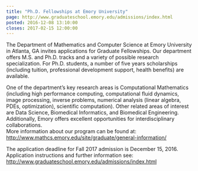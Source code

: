 ```yaml
---
title: "Ph.D. Fellowships at Emory University"
page: http://www.graduateschool.emory.edu/admissions/index.html
posted: 2016-12-08 13:10:00
closes: 2017-02-15 12:00:00
---
```


The Department of Mathematics and Computer Science at Emory University
in Atlanta, GA invites applications for Graduate Fellowships. 
Our department offers M.S. and Ph.D. tracks and a variety of possible research specialization. 
For Ph.D. students, a number of five years scholarships (including tuition, 
professional development support, health benefits) are available. 
 
One of the department’s key research areas is Computational Mathematics
(including high performance computing, computational fluid dynamics, image processing, 
inverse problems, numerical analysis (linear algebra, PDEs, optimization),  scientific computation). 
Other related areas of interest are Data Science, Biomedical Informatics, and Biomedical Engineering.
Additionally, Emory offers excellent opportunities for interdisciplinary collaborations.  
More information about our program can be found at:
<http://www.mathcs.emory.edu/site/graduate/general-information/>

The application deadline for Fall 2017 admission is December 15, 2016.
Application instructions and further information see:
<http://www.graduateschool.emory.edu/admissions/index.html>